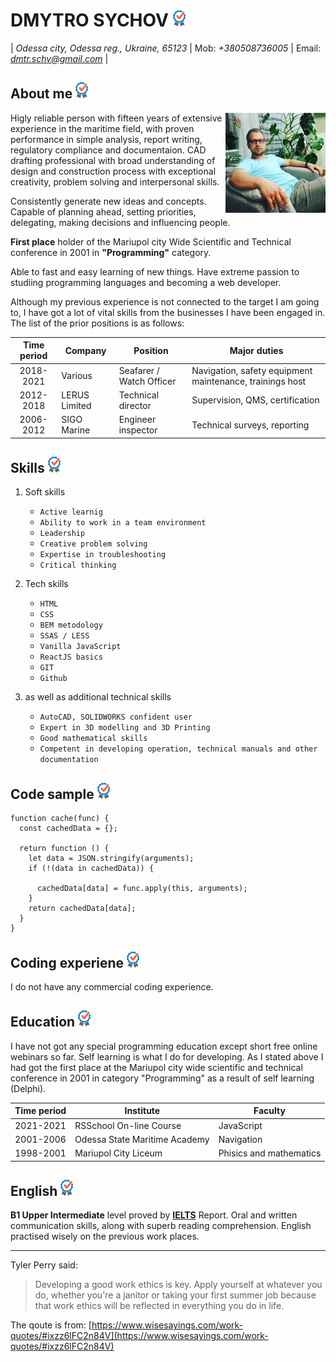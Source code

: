 # **DMYTRO SYCHOV** ![checkmark](/images/check.png)

\| _Odessa city, Odessa reg., Ukraine, 65123_ \| Mob: _+380508736005_ \| Email: *dmtr.schv@gmail.com* \|

## **About me** ![checkmark](/images/check.png)

<img align="right" src="./images/avatar.jpg" />

Higly reliable person with fifteen years of extensive experience in the maritime field, with proven performance in simple analysis, report writing, regulatory compliance and documentaion. CAD drafting professional with broad understanding of design and construction process with exceptional creativity, problem solving and interpersonal skills.

Consistently generate new ideas and concepts. Capable of planning ahead, setting priorities, delegating, making decisions and influencing people.

**First place** holder of the Mariupol city Wide Scientific and Technical conference in 2001 in **"Programming"** category.

Able to fast and easy learning of new things. Have extreme passion to studiing programming languages and becoming a web developer.

Although my previous experience is not connected to the target I am going to, I have got a lot of vital skills from the businesses I have been engaged in. The list of the prior positions is as follows:

| Time period | Company       | Position                 | Major duties                                             |
| :---------: | ------------- | ------------------------ | -------------------------------------------------------- |
|  2018-2021  | Various       | Seafarer / Watch Officer | Navigation, safety equipment maintenance, trainings host |
|  2012-2018  | LERUS Limited | Technical director       | Supervision, QMS, certification                          |
|  2006-2012  | SIGO Marine   | Engineer inspector       | Technical surveys, reporting                             |

## **Skills** ![checkmark](/images/check.png)

1. Soft skills

   - `Active learnig`
   - `Ability to work in a team environment`
   - `Leadership`
   - `Creative problem solving`
   - `Expertise in troubleshooting`
   - `Critical thinking`

2. Tech skills

   - `HTML`
   - `CSS`
   - `BEM metodology`
   - `SSAS / LESS`
   - `Vanilla JavaScript`
   - `ReactJS basics`
   - `GIT`
   - `Github`

3. as well as additional technical skills
   - `AutoCAD, SOLIDWORKS confident user`
   - `Expert in 3D modelling and 3D Printing`
   - `Good mathematical skills`
   - `Competent in developing operation, technical manuals and other documentation`

## **Code sample** ![checkmark](/images/check.png)

```
function cache(func) {
  const cachedData = {};

  return function () {
    let data = JSON.stringify(arguments);
    if (!(data in cachedData)) {

      cachedData[data] = func.apply(this, arguments);
    }
    return cachedData[data];
  }
}
```

## **Coding experiene** ![checkmark](/images/check.png)

I do not have any commercial coding experience.

## **Education** ![checkmark](/images/check.png)

I have not got any special programming education except short free online webinars so far. Self learning is what I do for developing. As I stated above I had got the first place at the Mariupol city wide scientific and technical conference in 2001 in category "Programming" as a result of self learning (Delphi).

| Time period | Institute                     | Faculty                 |
| :---------: | ----------------------------- | ----------------------- |
|  2021-2021  | RSSchool On-line Course       | JavaScript              |
|  2001-2006  | Odessa State Maritime Academy | Navigation              |
|  1998-2001  | Mariupol City Liceum          | Phisics and mathematics |

## **English** ![check](/images/check.png)

**B1 Upper Intermediate** level proved by **[IELTS](https://www.ielts.org/)** Report. Oral and written communication
skills, along with superb reading comprehension. English practised wisely on the previous work places.

---

Tyler Perry said:

> Developing a good work ethics is key. Apply yourself at whatever you do, whether you're a janitor or taking your first summer job because that work ethics will be reflected in everything you do in life.

The qoute is from: [https://www.wisesayings.com/work-quotes/#ixzz6lFC2n84V](https://www.wisesayings.com/work-quotes/#ixzz6lFC2n84V)
